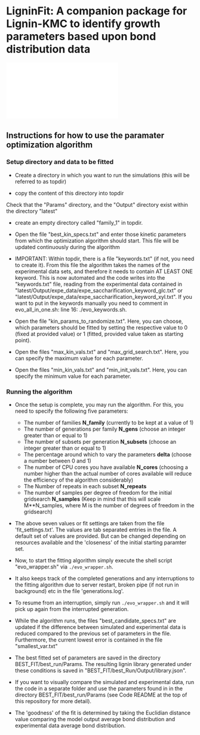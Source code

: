 # LigninFit: A companion package for Lignin-KMC to identify growth parameters based upon bond distribution data
![image info](./logo.pdf)


## Instructions for how to use the paramater optimization algorithm


### Setup directory and data to be fitted

- Create a directory in which you want to run the simulations (this will be referred to as topdir)

- copy the content of this directory into topdir

Check that the "Params" directory, and the "Output" directory exist within the directory "latest"

- create an empty directory called "family_1" in topdir.

- Open the file "best_kin_specs.txt" and enter those kinetic parameters from which the optimization algorithm should start. This file will be updated continuously during the algorithm

- IMPORTANT: Within topdir, there is a file "keywords.txt" (if not, you need to create it). From this file the algorithm takes
the names of the experimental data sets, and therefore it needs to contain AT LEAST ONE keyword. This is now automated and the code writes into the "keywords.txt" file, reading from the experimental data contained in "latest/Output/expe_data/expe_saccharification_keyword_glc.txt" or "latest/Output/expe_data/expe_saccharification_keyword_xyl.txt". If you want to put in the keywords manually you need to comment in evo_all_in_one.sh: line 16: ./evo_keywords.sh.


- Open the file "kin_params_to_randomize.txt". Here, you can choose, which parameters should be fitted by setting the respective value to 0 (fixed at provided value) or 1 (fitted, provided value taken as starting point). 

- Open the files "max_kin_vals.txt" and "max_grid_search.txt". Here, you can specify the maximum value for each parameter.

- Open the files "min_kin_vals.txt" and "min_init_vals.txt". Here, you can specify the minimum value for each parameter.


### Running the algorithm

- Once the setup is complete, you may run the algorithm. For this, you need to specify the following five parameters:

    - The number of families **N_family** (currently to be kept at a value of 1)
    - The number of generations per family **N_gens** (choose an integer greater than or equal to 1)
    - The number of subsets per generation **N_subsets** (choose an integer greater than or equal to 1)
    - The percentage around which to vary the parameters **delta** (choose a number between 0 and 1)
    - The number of CPU cores you have available **N_cores** (choosing a number higher than the actual number of cores available will reduce the efficiency of the algorithm considerably)
    - The Number of repeats in each subset **N_repeats**
    - The number of samples per degree of freedom for the initial gridsearch **N_samples** (Keep in mind that this will scale M**N_samples, where M is the number of degrees of freedom in the gridsearch) 

    
- The above seven values or fit settings are taken from the file 'fit_settings.txt'. The values are tab separated entries in the file. A default set of values are provided. But can be changed depending on resources available and the 'closeness' of the initial starting paramter set.

- Now, to start the fitting algorithm simply execute the shell script "evo_wrapper.sh" via `./evo_wrapper.sh`.

- It also keeps track of the completed generations and any interruptions to the fitting algorithm due to server restart, broken pipe (if not run in background) etc in the file 'generations.log'.

- To resume from an interruption, simply run `./evo_wrapper.sh` and it will pick up again from the interrupted generation.

- While the algorithm runs, the files "best_candidate_specs.txt" are updated if the difference between simulated and experimental data is reduced compared to the previous set of parameters in the file. Furthermore, the current lowest error is contained in the file "smallest_var.txt"

- The best fitted set of parameters are saved in the directory BEST_FIT/best_run/Params. The resulting lignin library generated under these conditions is saved in "BEST_FIT/best_Run/Output/library.json".

- If you want to visually compare the simulated and experimental data, run the code in a separate folder and use the parameters found in in the directory BEST_FIT/best_run/Params (see Code README at the top of this repository for more detail).

- The 'goodness' of the fit is determined by taking the Euclidian distance value comparing the model output average bond distribution and experimental data average bond distribution. 
